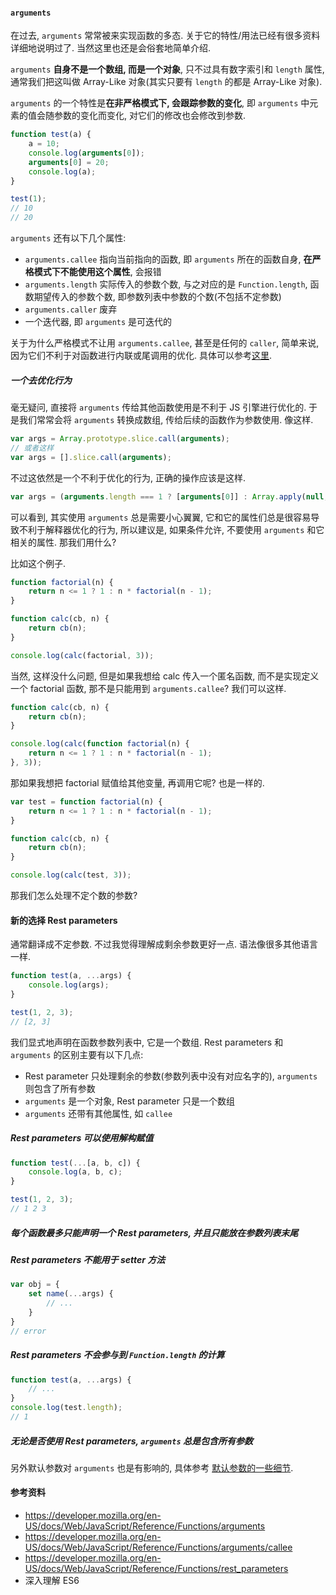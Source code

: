 #### `arguments`

在过去, `arguments` 常常被来实现函数的多态. 关于它的特性/用法已经有很多资料详细地说明过了. 当然这里也还是会俗套地简单介绍.

`arguments` **自身不是一个数组, 而是一个对象**, 只不过具有数字索引和 `length` 属性, 通常我们把这叫做 Array-Like 对象(其实只要有 `length` 的都是 Array-Like 对象).

`arguments` 的一个特性是**在非严格模式下, 会跟踪参数的变化**, 即 `arguments` 中元素的值会随参数的变化而变化, 对它们的修改也会修改到参数.

```javascript
function test(a) {
	a = 10;
	console.log(arguments[0]);
	arguments[0] = 20;
	console.log(a);
}

test(1);
// 10
// 20
```

`arguments` 还有以下几个属性:

* `arguments.callee` 指向当前指向的函数, 即 `arguments` 所在的函数自身, **在严格模式下不能使用这个属性**, 会报错
* `arguments.length` 实际传入的参数个数, 与之对应的是 `Function.length`, 函数期望传入的参数个数, 即参数列表中参数的个数(不包括不定参数)
* `arguments.caller` 废弃
* 一个迭代器, 即 `arguments` 是可迭代的

关于为什么严格模式不让用 `arguments.callee`, 甚至是任何的 `caller`, 简单来说, 因为它们不利于对函数进行内联或尾调用的优化. 具体可以参考[这里](https://developer.mozilla.org/en-US/docs/Web/JavaScript/Reference/Functions/arguments/callee).

##### 一个去优化行为

毫无疑问, 直接将 `arguments` 传给其他函数使用是不利于 JS 引擎进行优化的. 于是我们常常会将 `arguments` 转换成数组, 传给后续的函数作为参数使用. 像这样.

```javascript
var args = Array.prototype.slice.call(arguments);
// 或者这样
var args = [].slice.call(arguments);
```

不过这依然是一个不利于优化的行为, 正确的操作应该是这样.

```javascript
var args = (arguments.length === 1 ? [arguments[0]] : Array.apply(null, arguments));
```

可以看到, 其实使用 `arguments` 总是需要小心翼翼, 它和它的属性们总是很容易导致不利于解释器优化的行为, 所以建议是, 如果条件允许, 不要使用 `arguments` 和它相关的属性. 那我们用什么?

比如这个例子.

```javascript
function factorial(n) {
	return n <= 1 ? 1 : n * factorial(n - 1);
}

function calc(cb, n) {
	return cb(n);
}

console.log(calc(factorial, 3));
```

当然, 这样没什么问题, 但是如果我想给 calc 传入一个匿名函数, 而不是实现定义一个 factorial 函数, 那不是只能用到 `arguments.callee`? 我们可以这样.

```javascript
function calc(cb, n) {
	return cb(n);
}

console.log(calc(function factorial(n) {
	return n <= 1 ? 1 : n * factorial(n - 1);
}, 3));
```

 那如果我想把 factorial 赋值给其他变量, 再调用它呢? 也是一样的.

```javascript
var test = function factorial(n) {
	return n <= 1 ? 1 : n * factorial(n - 1);
}

function calc(cb, n) {
	return cb(n);
}

console.log(calc(test, 3));
```

那我们怎么处理不定个数的参数?



#### 新的选择 Rest parameters

通常翻译成不定参数. 不过我觉得理解成剩余参数更好一点. 语法像很多其他语言一样.

```javascript
function test(a, ...args) {
	console.log(args);
}

test(1, 2, 3);
// [2, 3]
```

我们显式地声明在函数参数列表中, 它是一个数组. Rest parameters 和 `arguments` 的区别主要有以下几点:

* Rest parameter 只处理剩余的参数(参数列表中没有对应名字的), `arguments` 则包含了所有参数
* `arguments` 是一个对象, Rest parameter 只是一个数组
* `arguments` 还带有其他属性, 如 `callee`

##### Rest parameters 可以使用解构赋值

```javascript
function test(...[a, b, c]) {
	console.log(a, b, c);
}

test(1, 2, 3);
// 1 2 3
```



##### 每个函数最多只能声明一个 Rest parameters, 并且只能放在参数列表末尾

##### Rest parameters 不能用于 setter 方法

```javascript
var obj = {
    set name(...args) {
        // ...
    }
}
// error
```

 

##### Rest parameters 不会参与到 `Function.length` 的计算

```javascript
function test(a, ...args) {
    // ...
}
console.log(test.length);
// 1
```



##### 无论是否使用 Rest parameters, `arguments` 总是包含所有参数

另外默认参数对 `arguments` 也是有影响的, 具体参考 [默认参数的一些细节](./默认参数的一些细节.md).



#### 参考资料

* https://developer.mozilla.org/en-US/docs/Web/JavaScript/Reference/Functions/arguments
* https://developer.mozilla.org/en-US/docs/Web/JavaScript/Reference/Functions/arguments/callee
* https://developer.mozilla.org/en-US/docs/Web/JavaScript/Reference/Functions/rest_parameters
* 深入理解 ES6